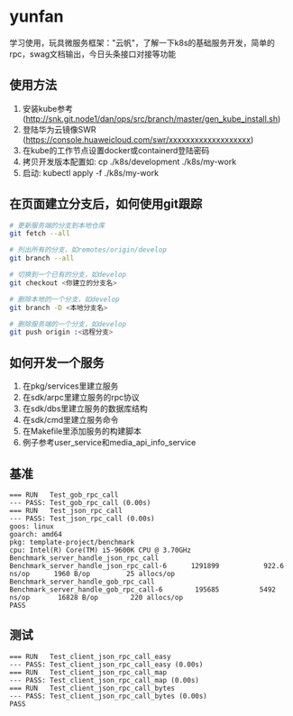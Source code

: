 # yunfan
学习使用，玩具微服务框架："云帆"，了解一下k8s的基础服务开发，简单的rpc，swag文档输出，今日头条接口对接等功能

## 使用方法

1. 安装kube参考(http://snk.git.node1/dan/ops/src/branch/master/gen_kube_install.sh)
2. 登陆华为云镜像SWR (https://console.huaweicloud.com/swr/xxxxxxxxxxxxxxxxxxx)
3. 在kube的工作节点设置docker或containerd登陆密码
4. 拷贝开发版本配置如: cp ./k8s/development ./k8s/my-work
5. 启动: kubectl apply -f ./k8s/my-work

## 在页面建立分支后，如何使用git跟踪

```sh
# 更新服务端的分支到本地仓库
git fetch --all

# 列出所有的分支，如remotes/origin/develop
git branch --all

# 切换到一个已有的分支，如develop
git checkout <你建立的分支名>

# 删除本地的一个分支，如develop
git branch -D <本地分支名>

# 删除服务端的一个分支，如develop
git push origin :<远程分支>
```

## 如何开发一个服务

1. 在pkg/services里建立服务
2. 在sdk/arpc里建立服务的rpc协议
3. 在sdk/dbs里建立服务的数据库结构
4. 在sdk/cmd里建立服务命令
5. 在Makefile里添加服务的构建脚本
6. 例子参考user_service和media_api_info_service


## 基准

```
=== RUN   Test_gob_rpc_call
--- PASS: Test_gob_rpc_call (0.00s)
=== RUN   Test_json_rpc_call
--- PASS: Test_json_rpc_call (0.00s)
goos: linux
goarch: amd64
pkg: template-project/benchmark
cpu: Intel(R) Core(TM) i5-9600K CPU @ 3.70GHz
Benchmark_server_handle_json_rpc_call
Benchmark_server_handle_json_rpc_call-6   	 1291899	       922.6 ns/op	    1960 B/op	      25 allocs/op
Benchmark_server_handle_gob_rpc_call
Benchmark_server_handle_gob_rpc_call-6    	  195685	      5492 ns/op	   16828 B/op	     220 allocs/op
PASS
```

## 测试

```
=== RUN   Test_client_json_rpc_call_easy
--- PASS: Test_client_json_rpc_call_easy (0.00s)
=== RUN   Test_client_json_rpc_call_map
--- PASS: Test_client_json_rpc_call_map (0.00s)
=== RUN   Test_client_json_rpc_call_bytes
--- PASS: Test_client_json_rpc_call_bytes (0.00s)
PASS
```

